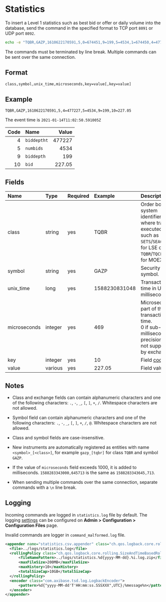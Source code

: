 # Statistics

To insert a Level 1 statistics such as best bid or offer or daily volume into the database, send the command in the specified format to TCP port `8091` or UDP port `8092`.

```bash
echo -e "TQBR,GAZP,1610622170591,5,0=674451,9=199,5=4534,1=674450,4=477227,10=227.05" > /dev/tcp/atsd_hostname/8091
```

The commands must be terminated by line break. Multiple commands can be sent over the same connection.

## Format

```bash
class,symbol,unix_time,microseconds,key=value[,key=value]
```

## Example

```ls
TQBR,GAZP,1610622170591,5,4=477227,5=4534,9=199,10=227.05
```

The event time is `2021-01-14T11:02:50.591005Z`

|Code|Name|Value|
|---:|:---|---:|
|4 | `biddeptht` | 477227 |
|5 | `numbids` | 4534 |
|9 | `biddepth` | 199 |
|10 | `bid` | 227.05 |

## Fields

|Name|Type|Required|Example|Description|
|:---|:---|:---|:---|:---|
|class|string|yes|TQBR| Order book system identifier where trade is executed such as `SETS`/`SEAQ`/`IOB` for LSE or `TQBR`/`TQCB`/`CETS` for MOEX.|
|symbol|string|yes|GAZP| Security symbol.|
|unix_time|long|yes|1588230831048| Transaction time in Unix milliseconds.|
|microseconds|integer|yes|469| Microsecond part of the transaction time. <br>0 if sub-millisecond precision is not supported by exchange.|
|key|integer|yes|10|Field [code](./statistics-fields.md)|
|value|various|yes|227.05|Field value|

## Notes

* Class and exchange fields can contain alphanumeric characters and one of the following characters: `.`, `-`, `_`, `[`, `]`, `+`, `/`. Whitespace characters are not allowed.

* Symbol field can contain alphanumeric characters and one of the following characters: `.`, `-`, `_`, `[`, `]`, `+`, `/`, `@`. Whitespace characters are not allowed.

* Class and symbol fields are case-insensitive.

* New instruments are automatically registered as entities with name `<symbol>_[<class>]`, for example `gazp_[tqbr]` for class `TQBR` and symbol `GAZP`.

* If the value of `microseconds` field exceeds 1000, it is added to milliseconds. `1588283343000,645713` is the same as `1588283343645,713`.

* When sending multiple commands over the same connection, separate commands with a `\n` line break.

## Logging

Incoming commands are logged in `statistics.log` file by default. The logging [settings](../administration/logging.md) can be configured on **Admin > Configuration > Configuration Files** page.

Invalid commands are logger in `command_malformed.log` file.

```xml
<appender name="statistics.csv.appender" class="ch.qos.logback.core.rolling.RollingFileAppender">
  <file>../logs/statistics.log</file>
  <rollingPolicy class="ch.qos.logback.core.rolling.SizeAndTimeBasedRollingPolicy">
      <fileNamePattern>../logs/statistics.%d{yyyy-MM-dd}.%i.log.zip</fileNamePattern>
      <maxFileSize>200MB</maxFileSize>
      <maxHistory>10</maxHistory>
      <totalSizeCap>10GB</totalSizeCap>
  </rollingPolicy>
  <encoder class="com.axibase.tsd.log.LogbackEncoder">
      <pattern>%d{"yyyy-MM-dd'T'HH:mm:ss.SSSXXX",UTC};%message%n</pattern>
  </encoder>
</appender>
```